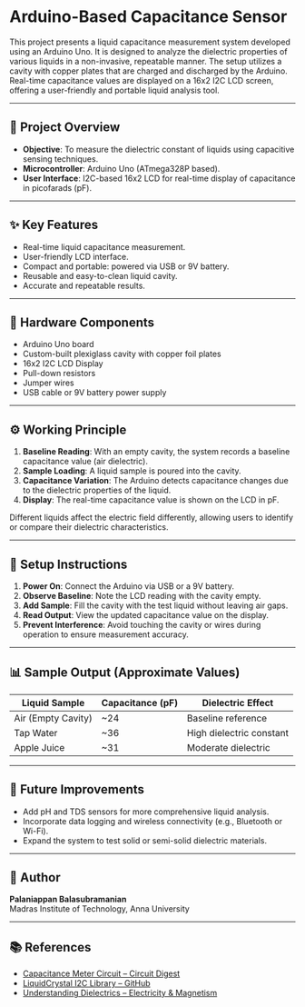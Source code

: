 # Arduino-Based Capacitance Sensor

This project presents a liquid capacitance measurement system developed using an Arduino Uno. It is designed to analyze the dielectric properties of various liquids in a non-invasive, repeatable manner. The setup utilizes a cavity with copper plates that are charged and discharged by the Arduino. Real-time capacitance values are displayed on a 16x2 I2C LCD screen, offering a user-friendly and portable liquid analysis tool.

---

## 📘 Project Overview

- **Objective**: To measure the dielectric constant of liquids using capacitive sensing techniques.
- **Microcontroller**: Arduino Uno (ATmega328P based).
- **User Interface**: I2C-based 16x2 LCD for real-time display of capacitance in picofarads (pF).

---

## ✨ Key Features

- Real-time liquid capacitance measurement.
- User-friendly LCD interface.
- Compact and portable: powered via USB or 9V battery.
- Reusable and easy-to-clean liquid cavity.
- Accurate and repeatable results.

---

## 🔧 Hardware Components

- Arduino Uno board
- Custom-built plexiglass cavity with copper foil plates
- 16x2 I2C LCD Display
- Pull-down resistors
- Jumper wires
- USB cable or 9V battery power supply

---

## ⚙️ Working Principle

1. **Baseline Reading**: With an empty cavity, the system records a baseline capacitance value (air dielectric).
2. **Sample Loading**: A liquid sample is poured into the cavity.
3. **Capacitance Variation**: The Arduino detects capacitance changes due to the dielectric properties of the liquid.
4. **Display**: The real-time capacitance value is shown on the LCD in pF.

Different liquids affect the electric field differently, allowing users to identify or compare their dielectric characteristics.

---

## 🧪 Setup Instructions

1. **Power On**: Connect the Arduino via USB or a 9V battery.
2. **Observe Baseline**: Note the LCD reading with the cavity empty.
3. **Add Sample**: Fill the cavity with the test liquid without leaving air gaps.
4. **Read Output**: View the updated capacitance value on the display.
5. **Prevent Interference**: Avoid touching the cavity or wires during operation to ensure measurement accuracy.

---

## 📊 Sample Output (Approximate Values)

| Liquid Sample   | Capacitance (pF) | Dielectric Effect     |
|------------------|------------------|------------------------|
| Air (Empty Cavity) | ~24             | Baseline reference     |
| Tap Water         | ~36             | High dielectric constant |
| Apple Juice       | ~31             | Moderate dielectric     |

---

## 🚀 Future Improvements

- Add pH and TDS sensors for more comprehensive liquid analysis.
- Incorporate data logging and wireless connectivity (e.g., Bluetooth or Wi-Fi).
- Expand the system to test solid or semi-solid dielectric materials.

---

## 👤 Author

**Palaniappan Balasubramanian**  
Madras Institute of Technology, Anna University

---

## 📚 References

- [Capacitance Meter Circuit – Circuit Digest](https://circuitdigest.com/microcontroller-projects/arduino-capacitance-meter-circuit)
- [LiquidCrystal I2C Library – GitHub](https://github.com/fdebrabander/Arduino-LiquidCrystal-I2C-library)
- [Understanding Dielectrics – Electricity & Magnetism](https://www.electricity-magnetism.org/what-is-a-dielectric/)
